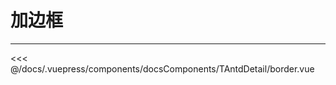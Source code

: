 # 加边框

---

<common-code-format>
  <docsComponents-TAntdDetail-border slot="source"></docsComponents-TAntdDetail-border>

<<< @/docs/.vuepress/components/docsComponents/TAntdDetail/border.vue
</common-code-format>
